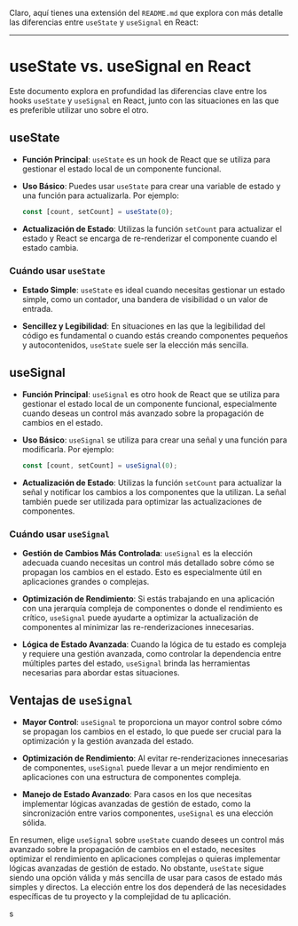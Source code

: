 Claro, aquí tienes una extensión del `README.md` que explora con más detalle las diferencias entre `useState` y `useSignal` en React:

---

# useState vs. useSignal en React

Este documento explora en profundidad las diferencias clave entre los hooks `useState` y `useSignal` en React, junto con las situaciones en las que es preferible utilizar uno sobre el otro.

## useState

- **Función Principal**: `useState` es un hook de React que se utiliza para gestionar el estado local de un componente funcional.

- **Uso Básico**: Puedes usar `useState` para crear una variable de estado y una función para actualizarla. Por ejemplo:

  ```jsx
  const [count, setCount] = useState(0);
  ```

- **Actualización de Estado**: Utilizas la función `setCount` para actualizar el estado y React se encarga de re-renderizar el componente cuando el estado cambia.

### Cuándo usar `useState`

- **Estado Simple**: `useState` es ideal cuando necesitas gestionar un estado simple, como un contador, una bandera de visibilidad o un valor de entrada.

- **Sencillez y Legibilidad**: En situaciones en las que la legibilidad del código es fundamental o cuando estás creando componentes pequeños y autocontenidos, `useState` suele ser la elección más sencilla.

## useSignal

- **Función Principal**: `useSignal` es otro hook de React que se utiliza para gestionar el estado local de un componente funcional, especialmente cuando deseas un control más avanzado sobre la propagación de cambios en el estado.

- **Uso Básico**: `useSignal` se utiliza para crear una señal y una función para modificarla. Por ejemplo:

  ```jsx
  const [count, setCount] = useSignal(0);
  ```

- **Actualización de Estado**: Utilizas la función `setCount` para actualizar la señal y notificar los cambios a los componentes que la utilizan. La señal también puede ser utilizada para optimizar las actualizaciones de componentes.

### Cuándo usar `useSignal`

- **Gestión de Cambios Más Controlada**: `useSignal` es la elección adecuada cuando necesitas un control más detallado sobre cómo se propagan los cambios en el estado. Esto es especialmente útil en aplicaciones grandes o complejas.

- **Optimización de Rendimiento**: Si estás trabajando en una aplicación con una jerarquía compleja de componentes o donde el rendimiento es crítico, `useSignal` puede ayudarte a optimizar la actualización de componentes al minimizar las re-renderizaciones innecesarias.

- **Lógica de Estado Avanzada**: Cuando la lógica de tu estado es compleja y requiere una gestión avanzada, como controlar la dependencia entre múltiples partes del estado, `useSignal` brinda las herramientas necesarias para abordar estas situaciones.

## Ventajas de `useSignal`

- **Mayor Control**: `useSignal` te proporciona un mayor control sobre cómo se propagan los cambios en el estado, lo que puede ser crucial para la optimización y la gestión avanzada del estado.

- **Optimización de Rendimiento**: Al evitar re-renderizaciones innecesarias de componentes, `useSignal` puede llevar a un mejor rendimiento en aplicaciones con una estructura de componentes compleja.

- **Manejo de Estado Avanzado**: Para casos en los que necesitas implementar lógicas avanzadas de gestión de estado, como la sincronización entre varios componentes, `useSignal` es una elección sólida.

En resumen, elige `useSignal` sobre `useState` cuando desees un control más avanzado sobre la propagación de cambios en el estado, necesites optimizar el rendimiento en aplicaciones complejas o quieras implementar lógicas avanzadas de gestión de estado. No obstante, `useState` sigue siendo una opción válida y más sencilla de usar para casos de estado más simples y directos. La elección entre los dos dependerá de las necesidades específicas de tu proyecto y la complejidad de tu aplicación.

s